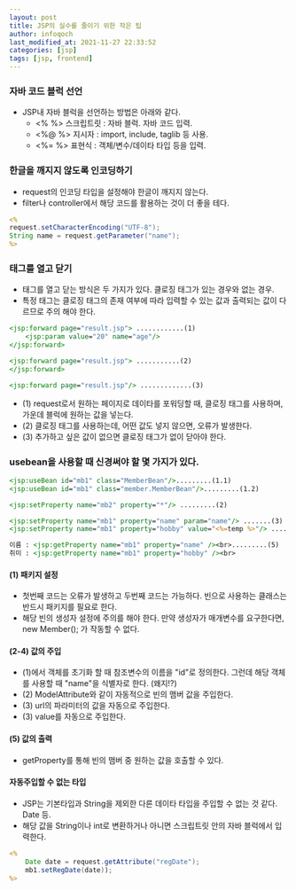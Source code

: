 ```yaml
---
layout: post
title: JSP의 실수를 줄이기 위한 작은 팁
author: infoqoch
last_modified_at: 2021-11-27 22:33:52
categories: [jsp]
tags: [jsp, frontend]
---
```


### 자바 코드 블럭 선언
- JSP내 자바 블럭을 선언하는 방법은 아래와 같다. 
  - <%  %> 스크립트릿 : 자바 블럭. 자바 코드 입력.
  - <%@ %> 지시자 : import, include, taglib 등 사용.
  - <%= %> 표현식 : 객체/변수/데이타 타입 등을 입력. 

### 한글을 깨지지 않도록 인코딩하기
- request의 인코딩 타입을 설정해야 한글이 깨지지 않는다. 
- filter나 controller에서 해당 코드를 활용하는 것이 더 좋을 테다. 

``` jsp
<%
request.setCharacterEncoding("UTF-8");
String name = request.getParameter("name");
%>
```

### 태그를 열고 닫기
- 태그를 열고 닫는 방식은 두 가지가 있다. 클로징 태그가 있는 경우와 없는 경우. 
- 특정 태그는 클로징 태그의 존재 여부에 따라 입력할 수 있는 값과 출력되는 값이 다르므로 주의 해야 한다. 

```jsp
<jsp:forward page="result.jsp"> ............(1)
	<jsp:param value="20" name="age"/> 
</jsp:forward>

<jsp:forward page="result.jsp"> ...........(2)
</jsp:forward>

<jsp:forward page="result.jsp"/> .............(3)
```

- (1) request로서 원하는 페이지로 데이타를 포워딩할 때, 클로징 태그를 사용하며, 가운데 블럭에 원하는 값을 넣는다. 
- (2) 클로징 태그를 사용하는데, 어떤 값도 넣지 않으면, 오류가 발생한다. 
- (3) 추가하고 싶은 값이 없으면 클로징 태그가 없이 닫아야 한다. 

### usebean을 사용할 때 신경써야 할 몇 가지가 있다. 

```jsp
<jsp:useBean id="mb1" class="MemberBean"/>.........(1.1)
<jsp:useBean id="mb1" class="member.MemberBean"/>.........(1.2)

<jsp:setProperty name="mb2" property="*"/> .........(2)

<jsp:setProperty name="mb1" property="name" param="name"/> .......(3)
<jsp:setProperty name="mb1" property="hobby" value="<%=temp %>"/> ........(4)

이름 : <jsp:getProperty name="mb1" property="name" /><br>.........(5)
취미 : <jsp:getProperty name="mb1" property="hobby" /><br>
```

#### (1) 패키지 설정
- 첫번째 코드는 오류가 발생하고 두번째 코드는 가능하다. 빈으로 사용하는 클래스는 반드시 패키지를 필요로 한다.
- 해당 빈의 생성자 설정에 주의를 해야 한다. 만약 생성자가 매개변수를 요구한다면, new Member(); 가 작동할 수 없다. 

#### (2-4) 값의 주입
- (1)에서 객체를 초기화 할 때 참조변수의 이름을 "id"로 정의한다. 그런데 해당 객체를 사용할 때 "name"을 식별자로 한다. (왜지!?)
- (2) ModelAttribute와 같이 자동적으로 빈의 맴버 값을 주입한다. 
- (3) url의 파라미터의 값을 자동으로 주입한다. 
- (3) value를 자동으로 주입한다. 

#### (5) 값의 출력
- getProperty를 통해 빈의 맴버 중 원하는 값을 호출할 수 있다. 

#### 자동주입할 수 없는 타입
- JSP는 기본타입과 String을 제외한 다른 데이타 타입을 주입할 수 없는 것 같다. Date 등.
- 해당 값을 String이나 int로 변환하거나 아니면 스크립트릿 안의 자바 블럭에서 입력한다.

```jsp 
<%
	Date date = request.getAttribute("regDate");
	mb1.setRegDate(date));
%>
```